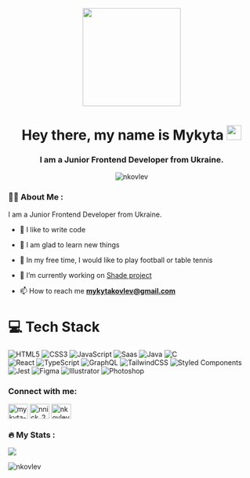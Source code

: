 <div align="center">
  <img src="https://media3.giphy.com/media/v1.Y2lkPTc5MGI3NjExdWgzNnY1ZDJxbTlteDI1d2xnaW1ucmg5djA5dDAzMTV1b2h0dzBlcyZlcD12MV9pbnRlcm5hbF9naWZfYnlfaWQmY3Q9cw/M9gbBd9nbDrOTu1Mqx/giphy.webp" width="200" autoplay/>
</div>
<h1 align="center">
  Hey there, my name is Mykyta
  <img src="https://media.giphy.com/media/hvRJCLFzcasrR4ia7z/giphy.gif" width="30px"/>
</h1>
<h3 align="center">I am a Junior Frontend Developer from Ukraine.</h3>

<p align="center"> <img src="https://komarev.com/ghpvc/?username=nkovlev&label=Profile%20views&color=0e75b6&style=for-the-badge" alt="nkovlev" /> </p>

### :man_technologist: About Me :
I am a Junior Frontend Developer from Ukraine.

- 💪 I like to write code
- 💼 I am glad to learn new things
- 🏓 In my free time, I would like to play football or table tennis

- 🔭 I’m currently working on [Shade project](https://testname01111.netlify.app/)

- 📫 How to reach me **mykytakovlev@gmail.com**

# 💻 Tech Stack
<!-- Badges from https://github.com/Ileriayo/markdown-badges -->
![HTML5](https://img.shields.io/badge/html5-%23E34F26.svg?style=for-the-badge&logo=html5&logoColor=white)
![CSS3](https://img.shields.io/badge/css3-%231572B6.svg?style=for-the-badge&logo=css3&logoColor=white)
![JavaScript](https://img.shields.io/badge/javascript-%23323330.svg?style=for-the-badge&logo=javascript&logoColor=%23F7DF1E)
![Saas](https://img.shields.io/badge/Saas-%23E5E5E5?style=for-the-badge&logo=Saas&logoColor=3670A0)
![Java](https://img.shields.io/badge/java-%23ED8B00.svg?style=for-the-badge&logo=openjdk&logoColor=white)
![C](https://img.shields.io/badge/c-%2300599C.svg?style=for-the-badge&logo=c&logoColor=white)<br/>
![React](https://img.shields.io/badge/react-%2320232a.svg?style=for-the-badge&logo=react&logoColor=%2361DAFB)
![TypeScript](https://img.shields.io/badge/typescript-%23007ACC.svg?style=for-the-badge&logo=typescript&logoColor=white)
![GraphQL](https://img.shields.io/badge/-GraphQL-E10098?style=for-the-badge&logo=graphql&logoColor=white)
![TailwindCSS](https://img.shields.io/badge/tailwindcss-%2338B2AC.svg?style=for-the-badge&logo=tailwind-css&logoColor=white)
![Styled Components](https://img.shields.io/badge/styled--components-DB7093?style=for-the-badge&logo=styled-components&logoColor=white)<br/>
![Jest](https://img.shields.io/badge/-jest-%23C21325?style=for-the-badge&logo=jest&logoColor=white)
![Figma](https://img.shields.io/badge/figma-%23F24E1E.svg?style=for-the-badge&logo=figma&logoColor=white)
![Illustrator](https://img.shields.io/badge/-illustrator-%231572B6?style=for-the-badge&logo=adobeillustrator&logoColor=#FF9A00)
![Photoshop](https://img.shields.io/badge/-photoshop-%2320232a?style=for-the-badge&logo=adobephotoshop&logoColor=#31A8FF)

<h3 align="left">Connect with me:</h3>
<p align="left">
<a href="https://linkedin.com/in/mykyta-kovlev" target="blank"><img align="center" src="https://raw.githubusercontent.com/rahuldkjain/github-profile-readme-generator/master/src/images/icons/Social/linked-in-alt.svg" alt="mykyta-kovlev" height="30" width="40" /></a>
<a href="https://instagram.com/nnick_20" target="blank"><img align="center" src="https://raw.githubusercontent.com/rahuldkjain/github-profile-readme-generator/master/src/images/icons/Social/instagram.svg" alt="nnick_20" height="30" width="40" /></a>
<a href="https://www.leetcode.com/nkovlev4" target="blank"><img align="center" src="https://raw.githubusercontent.com/rahuldkjain/github-profile-readme-generator/master/src/images/icons/Social/leet-code.svg" alt="nkovlev4" height="30" width="40" /></a>
</p>

### :fire: My Stats :
![](https://github-readme-stats.vercel.app/api?username=nkovlev&theme=tokyonight&hide_border=false&include_all_commits=true&count_private=true)<br/>

<p><img align="left" src="https://github-readme-stats.vercel.app/api/top-langs?username=nkovlev&show_icons=true&locale=en&layout=compact" alt="nkovlev"/></p>

